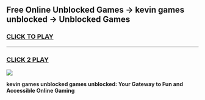 
## Free Online Unblocked Games → kevin games unblocked → Unblocked Games
<h3>
<a href="https://premium.freeplayer.one?title=kevin_games_unblocked&ref=21F">CLICK TO PLAY</a></h3>
<hr>

<h3>
<a href="https://premium.freeplayer.one?title=kevin_games_unblocked&ref=21F">CLICK 2 PLAY</a>
  
</h3>

<a href="https://premium.freeplayer.one?title=kevin_games_unblocked&ref=21F/"><img src="https://clearcache.store/games.png"></a>


**kevin games unblocked games unblocked: Your Gateway to Fun and Accessible Online Gaming**
